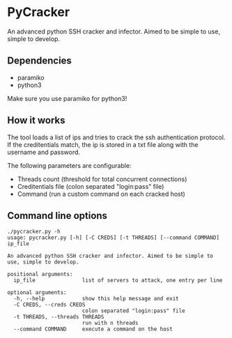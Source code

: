 # PyCracker
An advanced python SSH cracker and infector. Aimed to be simple to use, simple to develop.

## Dependencies
* paramiko
* python3

Make sure you use paramiko for python3!

## How it works
The tool loads a list of ips and tries to crack the ssh authentication protocol. If the creditentials match, the ip is stored in a txt file along with the username and password.

 The following parameters are configurable:
 
 * Threads count (threshold for total concurrent connections)
 * Creditentials file (colon separated "login:pass" file)
 * Command (run a custom command on each cracked host)
 
## Command line options
```
./pycracker.py -h
usage: pycracker.py [-h] [-C CREDS] [-t THREADS] [--command COMMAND] ip_file

An advanced python SSH cracker and infector. Aimed to be simple to use, simple to develop.

positional arguments:
  ip_file               list of servers to attack, one entry per line

optional arguments:
  -h, --help            show this help message and exit
  -C CREDS, --creds CREDS
                        colon separated "login:pass" file
  -t THREADS, --threads THREADS
                        run with n threads
  --command COMMAND     execute a command on the host
```

